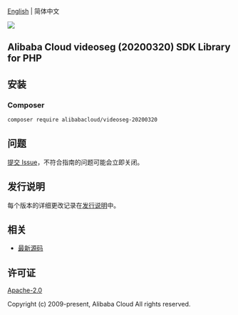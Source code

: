 [English](README.md) | 简体中文

![](https://aliyunsdk-pages.alicdn.com/icons/AlibabaCloud.svg)

## Alibaba Cloud videoseg (20200320) SDK Library for PHP

## 安装

### Composer

```bash
composer require alibabacloud/videoseg-20200320
```

## 问题

[提交 Issue](https://github.com/aliyun/alibabacloud-sdk/issues/new)，不符合指南的问题可能会立即关闭。

## 发行说明

每个版本的详细更改记录在[发行说明](./ChangeLog.txt)中。

## 相关

* [最新源码](https://github.com/aliyun/alibabacloud-sdk)

## 许可证

[Apache-2.0](http://www.apache.org/licenses/LICENSE-2.0)

Copyright (c) 2009-present, Alibaba Cloud All rights reserved.
